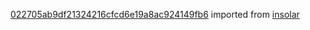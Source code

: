 [022705ab9df21324216cfcd6e19a8ac924149fb6](https://github.com/insolar/insolar/commit/022705ab9df21324216cfcd6e19a8ac924149fb6) imported from [insolar](https://github.com/insolar/insolar)
